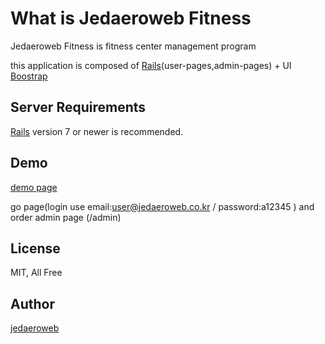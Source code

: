 # What is Jedaeroweb Fitness

Jedaeroweb Fitness is fitness center management program

this application is composed of [Rails](http://rubyonrails.org/)(user-pages,admin-pages) + UI [Boostrap](http://getbootstrap.com)

## Server Requirements

[Rails](http://rubyonrails.org/) version 7 or newer is recommended.

## Demo
[demo page](https://fitness.jedaeroweb.co.kr)

go page(login use email:user@jedaeroweb.co.kr / password:a12345 ) and order
admin page  (/admin)

## License

MIT, All Free

## Author

[jedaeroweb](https://www.jedaeroweb.co.kr)
